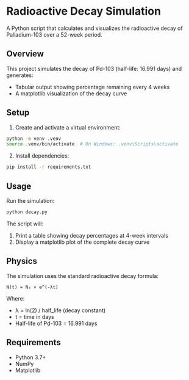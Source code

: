 # Radioactive Decay Simulation

A Python script that calculates and visualizes the radioactive decay of Palladium-103 over a 52-week period.

## Overview

This project simulates the decay of Pd-103 (half-life: 16.991 days) and generates:
- Tabular output showing percentage remaining every 4 weeks
- A matplotlib visualization of the decay curve

## Setup

1. Create and activate a virtual environment:
```bash
python -m venv .venv
source .venv/bin/activate  # On Windows: .venv\Scripts\activate
```

2. Install dependencies:
```bash
pip install -r requirements.txt
```

## Usage

Run the simulation:
```bash
python decay.py
```

The script will:
1. Print a table showing decay percentages at 4-week intervals
2. Display a matplotlib plot of the complete decay curve

## Physics

The simulation uses the standard radioactive decay formula:
```
N(t) = N₀ × e^(-λt)
```

Where:
- λ = ln(2) / half_life (decay constant)
- t = time in days
- Half-life of Pd-103 = 16.991 days

## Requirements

- Python 3.7+
- NumPy
- Matplotlib